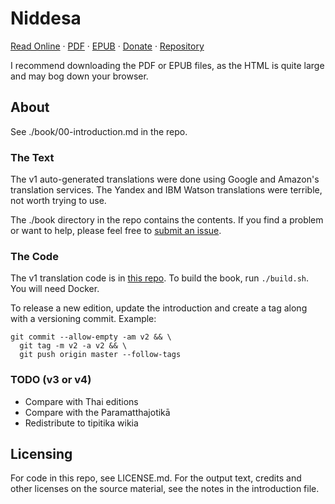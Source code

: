 # Niddesa

[Read Online](https://zacanger.com/niddesa/assets/niddesa.html) &middot;
[PDF](https://zacanger.com/niddesa/assets/niddesa.pdf) &middot;
[EPUB](https://zacanger.com/niddesa/assets/niddesa.epub) &middot;
[Donate](https://ko-fi.com/zacanger) &middot;
[Repository](https://github.com/zacanger/niddesa)

I recommend downloading the PDF or EPUB files, as the HTML is quite large and
may bog down your browser.

## About

See ./book/00-introduction.md in the repo.

### The Text

The v1 auto-generated translations were done using Google and Amazon's
translation services. The Yandex and IBM Watson translations were terrible, not
worth trying to use.

The ./book directory in the repo contains the contents. If you find a problem or
want to help, please feel free to [submit an
issue](https://github.com/zacanger/niddesa/issues?q=is%3Aissue+is%3Aopen+sort%3Aupdated-desc).

### The Code

The v1 translation code is in [this
repo](https://github.com/zacanger/translate-batches). To build the book, run
`./build.sh`. You will need Docker.

To release a new edition, update the introduction and create a tag along with a
versioning commit. Example:

```
git commit --allow-empty -am v2 && \
  git tag -m v2 -a v2 && \
  git push origin master --follow-tags
```

### TODO (v3 or v4)

* Compare with Thai editions
* Compare with the Paramatthajotikā
* Redistribute to tipitika wikia

## Licensing

For code in this repo, see LICENSE.md.
For the output text, credits and other licenses on the source material, see the
notes in the introduction file.
